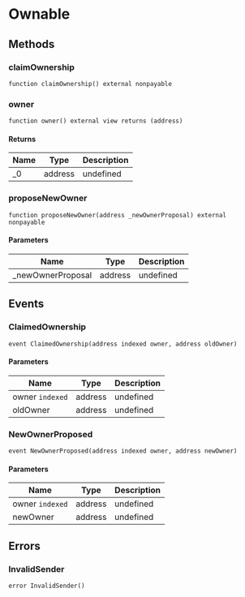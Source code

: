 # Ownable









## Methods

### claimOwnership

```solidity
function claimOwnership() external nonpayable
```






### owner

```solidity
function owner() external view returns (address)
```






#### Returns

| Name | Type | Description |
|---|---|---|
| _0 | address | undefined |

### proposeNewOwner

```solidity
function proposeNewOwner(address _newOwnerProposal) external nonpayable
```





#### Parameters

| Name | Type | Description |
|---|---|---|
| _newOwnerProposal | address | undefined |



## Events

### ClaimedOwnership

```solidity
event ClaimedOwnership(address indexed owner, address oldOwner)
```





#### Parameters

| Name | Type | Description |
|---|---|---|
| owner `indexed` | address | undefined |
| oldOwner  | address | undefined |

### NewOwnerProposed

```solidity
event NewOwnerProposed(address indexed owner, address newOwner)
```





#### Parameters

| Name | Type | Description |
|---|---|---|
| owner `indexed` | address | undefined |
| newOwner  | address | undefined |



## Errors

### InvalidSender

```solidity
error InvalidSender()
```







